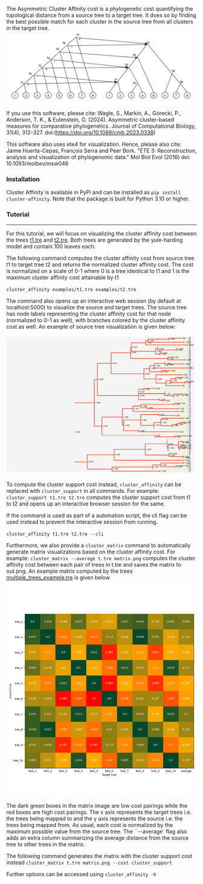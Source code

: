 The Asymmetric Cluster Affinity cost is a phylogenetic cost quantifying the topological distance from a source tree to a target tree. It does so by finding the best possible match for each cluster in the source tree from all clusters in the target tree. 
![Example of Cluster Affinity cost matching clusters from source tree to target tree](./examples/ca_workings.png)

If you use this software, please cite: Wagle, S., Markin, A., Górecki, P., Anderson, T. K., & Eulenstein, O. (2024). Asymmetric cluster-based measures for comparative phylogenetics. Journal of Computational Biology, 31(4), 312-327. doi:(https://doi.org/10.1089/cmb.2023.0338)

This software also uses ete4 for visualization. Hence, please also cite: Jaime Huerta-Cepas, François Serra and Peer Bork. "ETE 3: Reconstruction, analysis and visualization of phylogenomic data."  Mol Biol Evol (2016) doi: 10.1093/molbev/msw046

### Installation
Cluster Affinity is available in PyPi and can be installed as ``pip install cluster-affinity``. Note that the package is built for Python 3.10 or higher.


### Tutorial
---
For this tutorial, we will focus on visualizing the cluster affinity cost between the trees [t1.tre](./examples/t1.tre) and [t2.tre](./examples/t2.tre). Both trees are generated by the yule-harding model and contain 100 leaves each. 

The following command computes the cluster affinity cost from source tree t1 to target tree t2 and returns the normalized cluster affinity cost. The cost is normalized on a scale of 0-1 where 0 is a tree identical to t1 and 1 is the maximum cluster affinity cost attainable by t1

``
cluster_affinity examples/t1.tre examples/t2.tre 
``

The command also opens up an interactive web session (by default at localhost:5000) to visualize the source and target trees. The source tree has node labels representing the cluster affinity cost for that node (normalized to 0-1 as well), with branches colored by the cluster affinity cost as well. An example of source tree visualization is given below:

![Example of labelled source tree. Red edges are high cost while green edges are low cost](./examples/example_tree_labeling.png)

To compute the cluster support cost instead, ``cluster_affinity`` can be replaced with ``cluster_support`` in all commands. For example:
``
cluster_support t1.tre t2.tre
``
computes the cluster support cost from t1 to t2 and opens up an interactive browser session for the same. 

If the command is used as part of a automation script, the cli flag can be used instead to prevent the interactive session from running.

``
cluster_affinity t1.tre t2.tre --cli
``

Furthermore, we also provide a ``cluster_matrix`` command to automatically generate matrix visualizations based on the cluster affinity cost. For example:
``
cluster_matrix --average t.tre matrix.png
``
computes the cluster affinity cost between each pair of trees in t.tre and saves the matrix to out.png. An example matrix computed by the trees [multiple_trees_example.tre](./examples/multiple_trees_example) is given below

![Example of matrix. Green boxes are low cost and red boxes are high cost](./examples/example_matrix.png)

The dark green boxes in the matrix image are low cost pairings while the red boxes are high cost pairings. The x axis represents the target trees i.e. the trees being mapped to and the y axis represents the source i.e. the trees being mapped from. As usual, each cost is normalized by the maximum possible value from the source tree. The ``--average` flag also adds an extra column summarizing the average distance from the source tree to other trees in the matrix. 

The following command generates the matrix with the cluster support cost instead
``
    cluster_matrix t.tre matrix.png --cost cluster_support
``

Further options can be accessed using ``cluster_affinity -h`` 
